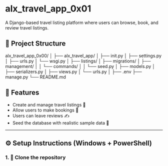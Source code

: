 # alx_travel_app_0x01

A Django-based travel listing platform where users can browse, book, and review travel listings.

## 📁 Project Structure

alx_travel_app_0x00/
│
├── alx_travel_app/
│ ├── init.py
│ ├── settings.py
│ ├── urls.py
│ └── wsgi.py
│
├── listings/
│ ├── migrations/
│ ├── management/
│ │ └── commands/
│ │ └── seed.py
│ ├── models.py
│ ├── serializers.py
│ ├── views.py
│ └── urls.py
│
├── .env
├── manage.py
└── README.md

## 🚀 Features

- Create and manage travel listings 🏡
- Allow users to make bookings 📆
- Users can leave reviews ✍️
- Seed the database with realistic sample data 🧪

---

## ⚙️ Setup Instructions (Windows + PowerShell)

### 1. 🔁 Clone the repository

```powershell: git clone https://github.com/YOUR_USERNAME/alx_travel_app_0x00.git
